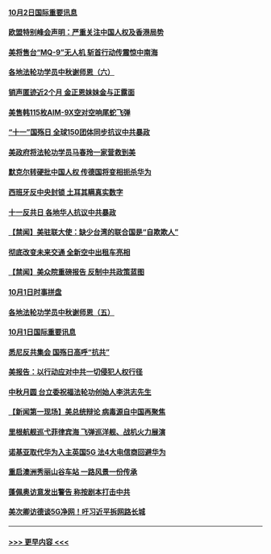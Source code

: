 #### [10月2日国际重要讯息](../pages/prog202/a102954222.md?t=10021751) 
#### [欧盟特别峰会声明：严重关注中国人权及香港局势](../pages/prog202/a102954169.md?t=10021751) 
#### [美将售台“MQ-9”无人机 斩首行动传震惊中南海](../pages/prog202/a102954124.md?t=10021751) 
#### [各地法轮功学员中秋谢师恩（六）](../pages/prog202/a102953703.md?t=10021751) 
#### [销声匿迹近2个月 金正恩妹妹金与正露面](../pages/prog202/a102954053.md?t=10021751) 
#### [美售韩115枚AIM-9X空对空响尾蛇飞弹](../pages/prog202/a102954020.md?t=10021751) 
#### [“十一”国殇日 全球150团体同步抗议中共暴政](../pages/prog202/a102953832.md?t=10021751) 
#### [美政府将法轮功学员马春玲一家营救到美](../pages/prog202/a102953959.md?t=10021751) 
#### [默克尔转硬批中国人权  传德国将变相扼杀华为](../pages/prog202/a102953746.md?t=10021751) 
#### [西班牙反中央封锁 土耳其瞒真实数字](../pages/prog202/a102953731.md?t=10021751) 
#### [十一反共日 各地华人抗议中共暴政](../pages/prog202/a102953671.md?t=10021751) 
#### [【禁闻】美驻联大使：缺少台湾的联合国是“自欺欺人”](../pages/prog202/a102953817.md?t=10021751) 
#### [彻底改变未来交通 全新空中出租车亮相](../pages/prog202/a102953801.md?t=10021751) 
#### [【禁闻】美众院重磅报告 反制中共政策蓝图](../pages/prog202/a102953767.md?t=10021751) 
#### [10月1日时事拼盘](../pages/prog202/a102953769.md?t=10021751) 
#### [各地法轮功学员中秋谢师恩（五）](../pages/prog202/a102953565.md?t=10021751) 
#### [10月1日国际重要讯息](../pages/prog202/a102953467.md?t=10021751) 
#### [悉尼反共集会 国殇日高呼“抗共”](../pages/prog202/a102953422.md?t=10021751) 
#### [美报告：以行动应对中共一切侵犯人权行径](../pages/prog202/a102953402.md?t=10021751) 
#### [中秋月圆 台立委祝福法轮功创始人李洪志先生](../pages/prog202/a102953381.md?t=10021751) 
#### [【新闻第一现场】美总统辩论 病毒源自中国再聚焦](../pages/prog202/a102953358.md?t=10021751) 
#### [里根航舰巡弋菲律宾海 飞弹巡洋舰、战机火力展演](../pages/prog202/a102953253.md?t=10021751) 
#### [诺基亚取代华为入主英国5G 法4大电信商回避华为](../pages/prog202/a102953008.md?t=10021751) 
#### [重启澳洲秀丽山谷车站 一路风景一份传承](../pages/prog202/a102953028.md?t=10021751) 
#### [蓬佩奥访意发出警告 称按剧本打击中共](../pages/prog202/a102953005.md?t=10021751) 
#### [美次卿访德谈5G净网！吁习近平拆网路长城](../pages/prog202/a102952979.md?t=10021751) 

----
#### [ >>> 更早内容 <<< ](../indexes/prog202-earlier.md)
